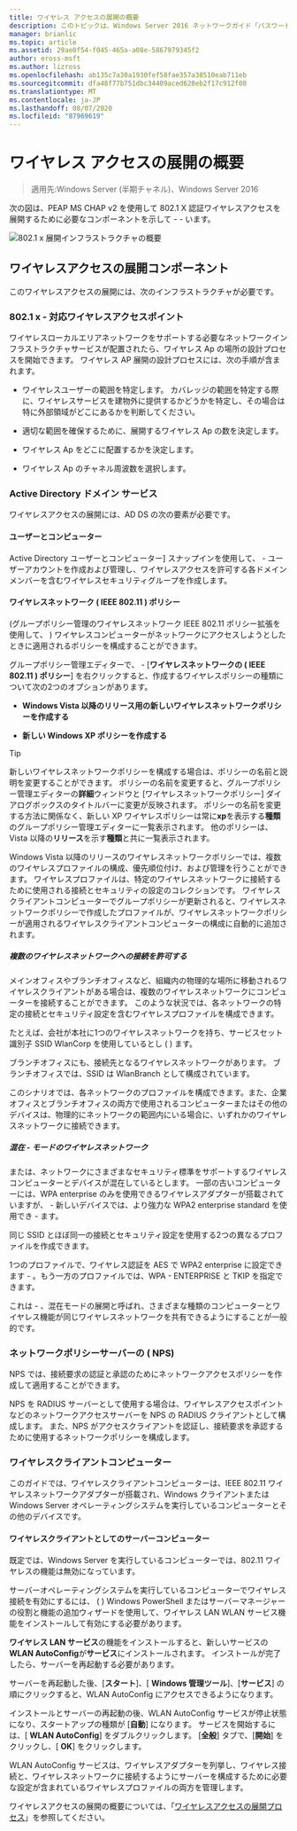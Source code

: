 ```yaml
---
title: ワイヤレス アクセスの展開の概要
description: このトピックは、Windows Server 2016 ネットワークガイド「パスワードベースの 802.1 X 認証ワイヤレスアクセスの展開」に含まれています。
manager: brianlic
ms.topic: article
ms.assetid: 29ae0f54-f045-465a-a08e-5867979345f2
author: eross-msft
ms.author: lizross
ms.openlocfilehash: ab135c7a30a1930fef58fae357a38510eab711eb
ms.sourcegitcommit: dfa48f77b751dbc34409aced628eb2f17c912f08
ms.translationtype: MT
ms.contentlocale: ja-JP
ms.lasthandoff: 08/07/2020
ms.locfileid: "87969619"
---
```

# <a name="wireless-access-deployment-overview"></a>ワイヤレス アクセスの展開の概要

>適用先:Windows Server (半期チャネル)、Windows Server 2016

次の図は、PEAP MS CHAP v2 を使用して 802.1 X 認証ワイヤレスアクセスを展開するために必要なコンポーネントを示して \- \- います。

![802.1 x 展開インフラストラクチャの概要](../../../media/8021X-Deploy-Overview/8021X-Deploy-Overview.jpg)

## <a name="wireless-access-deployment-components"></a>ワイヤレスアクセスの展開コンポーネント
このワイヤレスアクセスの展開には、次のインフラストラクチャが必要です。

### <a name="8021x-capable-wireless-access-points"></a>802.1 x \- 対応ワイヤレスアクセスポイント
ワイヤレスローカルエリアネットワークをサポートする必要なネットワークインフラストラクチャサービスが配置されたら、ワイヤレス Ap の場所の設計プロセスを開始できます。 ワイヤレス AP 展開の設計プロセスには、次の手順が含まれます。

- ワイヤレスユーザーの範囲を特定します。 カバレッジの範囲を特定する際に、ワイヤレスサービスを建物外に提供するかどうかを特定し、その場合は特に外部領域がどこにあるかを判断してください。

- 適切な範囲を確保するために、展開するワイヤレス Ap の数を決定します。

- ワイヤレス Ap をどこに配置するかを決定します。

- ワイヤレス Ap のチャネル周波数を選択します。

### <a name="active-directory-domain-services"></a>Active Directory ドメイン サービス
ワイヤレスアクセスの展開には、AD DS の次の要素が必要です。

#### <a name="users-and-computers"></a>ユーザーとコンピューター

Active Directory ユーザーとコンピューター] スナップインを使用して、 \- ユーザーアカウントを作成および管理し、ワイヤレスアクセスを許可する各ドメインメンバーを含むワイヤレスセキュリティグループを作成します。

#### <a name="wireless-network-ieee-80211-policies"></a>ワイヤレスネットワーク \( IEEE 802.11 \) ポリシー

\(グループポリシー管理のワイヤレスネットワーク IEEE 802.11 ポリシー拡張を使用して、 \) ワイヤレスコンピューターがネットワークにアクセスしようとしたときに適用されるポリシーを構成することができます。

グループポリシー管理エディターで、 \- [**ワイヤレスネットワークの \( IEEE 802.11 \) ポリシー**] を右クリックすると、作成するワイヤレスポリシーの種類について次の2つのオプションがあります。

- **Windows Vista 以降のリリース用の新しいワイヤレスネットワークポリシーを作成する**

- **新しい Windows XP ポリシーを作成する**

>[!TIP]
>新しいワイヤレスネットワークポリシーを構成する場合は、ポリシーの名前と説明を変更することができます。 ポリシーの名前を変更すると、グループポリシー管理エディターの**詳細**ウィンドウと [ワイヤレスネットワークポリシー] ダイアログボックスのタイトルバーに変更が反映されます。 ポリシーの名前を変更する方法に関係なく、新しい XP ワイヤレスポリシーは常に**xp**を表示する**種類**のグループポリシー管理エディターに一覧表示されます。 他のポリシーは、Vista 以降の**リリース**を示す**種類**と共に一覧表示されます。

Windows Vista 以降のリリースのワイヤレスネットワークポリシーでは、複数のワイヤレスプロファイルの構成、優先順位付け、および管理を行うことができます。 ワイヤレスプロファイルは、特定のワイヤレスネットワークに接続するために使用される接続とセキュリティの設定のコレクションです。 ワイヤレスクライアントコンピューターでグループポリシーが更新されると、ワイヤレスネットワークポリシーで作成したプロファイルが、ワイヤレスネットワークポリシーが適用されるワイヤレスクライアントコンピューターの構成に自動的に追加されます。

##### <a name="allowing-connections-to-multiple-wireless-networks"></a>複数のワイヤレスネットワークへの接続を許可する

メインオフィスやブランチオフィスなど、組織内の物理的な場所に移動されるワイヤレスクライアントがある場合は、複数のワイヤレスネットワークにコンピューターを接続することができます。 このような状況では、各ネットワークの特定の接続とセキュリティ設定を含むワイヤレスプロファイルを構成できます。

たとえば、会社が本社に1つのワイヤレスネットワークを持ち、サービスセット識別子 SSID WlanCorp を使用しているとし \( \) ます。

ブランチオフィスにも、接続先となるワイヤレスネットワークがあります。 ブランチオフィスでは、SSID は WlanBranch として構成されています。

このシナリオでは、各ネットワークのプロファイルを構成できます。また、企業オフィスとブランチオフィスの両方で使用されるコンピューターまたはその他のデバイスは、物理的にネットワークの範囲内にいる場合に、いずれかのワイヤレスネットワークに接続できます。

##### <a name="mixed-mode-wireless-networks"></a>混在 \- モードのワイヤレスネットワーク

または、ネットワークにさまざまなセキュリティ標準をサポートするワイヤレスコンピューターとデバイスが混在しているとします。 一部の古いコンピューターには、WPA enterprise のみを使用できるワイヤレスアダプターが搭載されていますが、 \- 新しいデバイスでは、より強力な WPA2 enterprise standard を使用でき \- ます。

同じ SSID とほぼ同一の接続とセキュリティ設定を使用する2つの異なるプロファイルを作成できます。

1つのプロファイルで、ワイヤレス認証を AES で WPA2 enterprise に設定できます \- 。もう一方のプロファイルでは、WPA \- ENTERPRISE と TKIP を指定できます。

これは \- 、混在モードの展開と呼ばれ、さまざまな種類のコンピューターとワイヤレス機能が同じワイヤレスネットワークを共有できるようにすることが一般的です。

### <a name="network-policy-server-nps"></a>ネットワークポリシーサーバーの \( NPS\)
NPS では、接続要求の認証と承認のためにネットワークアクセスポリシーを作成して適用することができます。

NPS を RADIUS サーバーとして使用する場合は、ワイヤレスアクセスポイントなどのネットワークアクセスサーバーを NPS の RADIUS クライアントとして構成します。 また、NPS がアクセスクライアントを認証し、接続要求を承認するために使用するネットワークポリシーを構成します。

### <a name="wireless-client-computers"></a>ワイヤレスクライアントコンピューター
このガイドでは、ワイヤレスクライアントコンピューターは、IEEE 802.11 ワイヤレスネットワークアダプターが搭載され、Windows クライアントまたは Windows Server オペレーティングシステムを実行しているコンピューターとその他のデバイスです。

#### <a name="server-computers-as-wireless-clients"></a>ワイヤレスクライアントとしてのサーバーコンピューター

既定では、Windows Server を実行しているコンピューターでは、802.11 ワイヤレスの機能は無効になっています。

サーバーオペレーティングシステムを実行しているコンピューターでワイヤレス接続を有効にするには、 \( \) Windows PowerShell またはサーバーマネージャーの役割と機能の追加ウィザードを使用して、ワイヤレス LAN WLAN サービス機能をインストールして有効にする必要があります。

**ワイヤレス LAN サービス**の機能をインストールすると、新しいサービスの**WLAN AutoConfig**が**サービス**にインストールされます。 インストールが完了したら、サーバーを再起動する必要があります。

サーバーを再起動した後、[**スタート**]、[ **Windows 管理ツール**]、[**サービス**] の順にクリックすると、WLAN AutoConfig にアクセスできるようになります。

インストールとサーバーの再起動の後、WLAN AutoConfig サービスが停止状態になり、スタートアップの種類が [**自動**] になります。 サービスを開始するには、[ **WLAN AutoConfig**] をダブルクリックします。 [**全般**] タブで、[**開始**] をクリックし、[ **OK**] をクリックします。

WLAN AutoConfig サービスは、ワイヤレスアダプターを列挙し、ワイヤレス接続と、ワイヤレスネットワークに接続するようにサーバーを構成するために必要な設定が含まれているワイヤレスプロファイルの両方を管理します。

ワイヤレスアクセスの展開の概要については、「[ワイヤレスアクセスの展開プロセス](c-wireless-access-deploy-process.md)」を参照してください。
